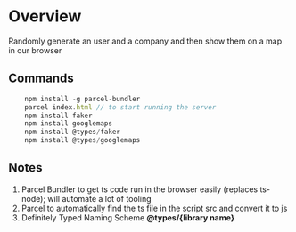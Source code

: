 # Overview

Randomly generate an user and a company and then show them on a map in our browser

## Commands

```javascript
    npm install -g parcel-bundler
    parcel index.html // to start running the server
    npm install faker
    npm install googlemaps
    npm install @types/faker
    npm install @types/googlemaps
```

## Notes

1. Parcel Bundler to get ts code run in the browser easily (replaces ts-node); will automate a lot of tooling
2. Parcel to automatically find the ts file in the script src and convert it to js
3. Definitely Typed Naming Scheme **@types/{library name}**
